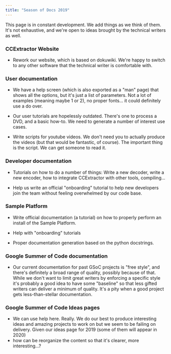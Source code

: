 ```yaml
---
title: "Season of Docs 2019"
---
```


This page is in constant development. We add things as we think of them.
It's not exhaustive, and we're open to ideas brought by the technical
writers as well.

### CCExtractor Website

- Rework our website, which is based on dokuwiki. We're happy to
switch to any other software that the technical writer is comfortable
with.

### User documentation 

- We have a help screen (which is also exported as a "man" page) that
shows all the options, but it's just a list of parameters. Not a lot of
examples (meaning maybe 1 or 2), no proper fonts... it could definitely
use a do over.

- Our user tutorials are hopelessly outdated. There's one to process a
DVD, and a basic how-to. We need to generate a number of interest use
cases.

- Write scripts for youtube videos. We don't need you to actually
produce the videos (but that would be fantastic, of course). The
important thing is the script. We can get someone to read it.

### Developer documentation 

- Tutorials on how to do a number of things: Write a new decoder, write
a new encoder, how to integrate CCExtractor with other tools,
compiling...

- Help us write an official "onboarding" tutorial to help new
developers join the team without feeling overwhelmed by our code base.

### Sample Platform

- Write official documentation (a tutorial) on how to properly perform
an install of the Sample Platform.

- Help with "onboarding" tutorials

- Proper documentation generation based on the python docstrings.

### Google Summer of Code documentation

- Our current documentation for past GSoC projects is "free style",
and there's definitely a broad range of quality, possibly because of
that. While we don't want to limit great writers by enforcing a
specific style it's probably a good idea to have some "baseline" so
that less gifted writers can deliver a minimum of quality. It's a pity
when a good project gets less-than-stellar documentation.

### Google Summer of Code Ideas pages

- We can use help here. Really. We do our best to produce interesting
ideas and amazing projects to work on but we seem to be failing on
delivery. Given our ideas page for 2019 (some of them will appear in 2020) 
- how can be reorganize the content so that it's clearer, more
interesting...?
